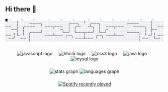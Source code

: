 ## Hi there 👋

<picture>
  <source media="(prefers-color-scheme: dark)" srcset="https://raw.githubusercontent.com/Th3Beta/Th3Beta/output/pacman-contribution-graph-dark.svg">
  <source media="(prefers-color-scheme: light)" srcset="https://raw.githubusercontent.com/Th3Beta/Th3Beta/output/pacman-contribution-graph.svg">
  <img alt="pacman contribution graph" src="https://raw.githubusercontent.com/Th3Beta/Th3Beta/output/pacman-contribution-graph.svg">
</picture>

###

<div align="center">
  <img src="https://cdn.jsdelivr.net/gh/devicons/devicon/icons/javascript/javascript-original.svg" height="40" alt="javascript logo"  />
  <img width="12" />
  <img src="https://cdn.jsdelivr.net/gh/devicons/devicon/icons/html5/html5-original.svg" height="40" alt="html5 logo"  />
  <img width="12" />
  <img src="https://cdn.jsdelivr.net/gh/devicons/devicon/icons/css3/css3-original.svg" height="40" alt="css3 logo"  />
  <img width="12" />
  <img src="https://cdn.jsdelivr.net/gh/devicons/devicon/icons/java/java-original.svg" height="40" alt="java logo"  />
  <img width="12" />
  <img src="https://cdn.jsdelivr.net/gh/devicons/devicon/icons/mysql/mysql-original.svg" height="40" alt="mysql logo"  />
</div>

###

<div align="center">
  <img src="https://github-readme-stats.vercel.app/api?username=Th3Beta&hide_title=false&hide_rank=false&show_icons=true&include_all_commits=true&count_private=true&disable_animations=false&theme=tokyonight&locale=en&hide_border=true&order=1" height="150" alt="stats graph"  />
  <img src="https://github-readme-stats.vercel.app/api/top-langs?username=Th3Beta&locale=en&hide_title=false&layout=compact&card_width=320&langs_count=10&theme=tokyonight&hide_border=true&order=2" height="150" alt="languages graph"  />
</div>

###

<div align="center">
  <a href="https://open.spotify.com/user/Th3Beta">
    <img src="https://spotify-recently-played-readme.vercel.app/api?user=Th3Beta&count=10&unique=false" alt="Spotify recently played"  />
  </a>
</div>

###
